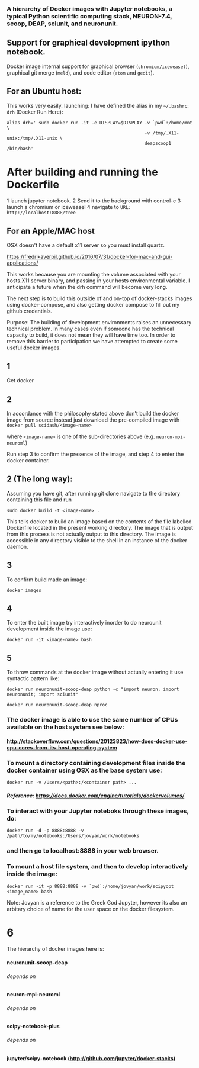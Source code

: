 

### A hierarchy of Docker images with Jupyter notebooks, a typical Python scientific computing stack, NEURON-7.4, scoop, DEAP, sciunit, and neuronunit.

## Support for graphical development ipython notebook.

Docker image internal support for graphical browser (`chromium/iceweasel`), graphical git merge (`meld`), and code editor (`atom` and `gedit`). 


## For an Ubuntu host:
This works very easily.
launching: 
I have defined the alias in my `~/.bashrc`:
`drh` (Docker Run Here):

```
alias drh=' sudo docker run -it -e DISPLAY=$DISPLAY -v `pwd`:/home/mnt \
                                                    -v /tmp/.X11-unix:/tmp/.X11-unix \
                                                    deapscoop1 /bin/bash'
```
# After building and running the Dockerfile

1 launch jupyter notebook. 
2 Send it to the background with control-c
3 launch a chromium or iceweasel
4 navigate to `URL: http://localhost:8888/tree`

## For an Apple/MAC host

OSX doesn't have a default x11 server so you must install quartz.

https://fredrikaverpil.github.io/2016/07/31/docker-for-mac-and-gui-applications/

This works because you are mounting the volume associated with your hosts.X11 server binary,  and passing in your hosts environmental variable. I anticipate a future when the drh command will become very long.

The next step is to build this outside of and on-top of docker-stacks images using docker-compose, and also getting docker compose to fill out my github credentials.

Purpose: The building of development environments raises an unnecessary technical problem. In many cases even if someone has the technical capacity to build, it does not mean they will have time too. In order to remove this barrier to participation we have attempted to create some useful docker images. 

## 1
Get docker 

## 2 
In accordance with the philosophy stated above don't build the docker image from source instead just download the pre-compiled image with
`docker pull scidash/<image-name>`

where `<image-name>` is one of the sub-directories above (e.g. `neuron-mpi-neuroml`)

Run step 3 to confirm the presence of the image, and step 4 to enter the docker container.

## 2 (The long way):
Assuming you have git, after running git clone navigate to the directory containing this file and run

`sudo docker build -t <image-name> .`

This tells docker to build an image based on the contents of the file labelled Dockerfile located in the present working directory. The image that is output from this process is not actually output to this directory. The image is accessible in any directory visible to the shell in an instance of the docker daemon.

## 3
To confirm build made an image:

`docker images`

## 4
To enter the built image try interactively inorder to do neurounit development inside the image use:

`docker run -it <image-name> bash`

## 5
To throw commands at the docker image without actually entering it use syntactic pattern like:

`docker run neuronunit-scoop-deap python -c "import neuron; import neuronunit; import sciunit"`

`docker run neuronunit-scoop-deap nproc`

### The docker image is able to use the same number of CPUs available on the host system see below:
#### http://stackoverflow.com/questions/20123823/how-does-docker-use-cpu-cores-from-its-host-operating-system

### To mount a directory containing development files inside the docker container using OSX as the base system use:
`docker run -v /Users/<path>:/<container path> ...`
##### Reference: https://docs.docker.com/engine/tutorials/dockervolumes/

### To interact with your Jupyter noteboks through these images, do:
`docker run -d -p 8888:8888 -v /path/to/my/notebooks:/Users/jovyan/work/notebooks`
### and then go to localhost:8888 in your web browser.

### To mount a host file system, and then to develop interactively inside the image:

```docker run -it -p 8888:8888 -v `pwd`:/home/jovyan/work/scipyopt <image_name> bash```

Note: Jovyan is a reference to the Greek God Jupyter, however its also an arbitary choice of name for the user space on the docker filesystem. 

# 6
The hierarchy of docker images here is:  
#### neuronunit-scoop-deap
###### depends on
#### neuron-mpi-neuroml
###### depends on
#### scipy-notebook-plus
###### depends on
#### jupyter/scipy-notebook (http://github.com/jupyter/docker-stacks)
